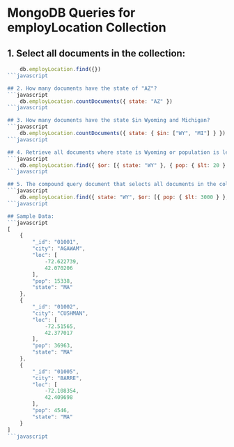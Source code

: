 # MongoDB Queries for employLocation Collection

## 1. Select all documents in the collection:
```javascript
    db.employLocation.find({})
```javascript

## 2. How many documents have the state of "AZ"?
```javascript
    db.employLocation.countDocuments({ state: "AZ" })
```javascript

## 3. How many documents have the state $in Wyoming and Michigan?
```javascript
    db.employLocation.countDocuments({ state: { $in: ["WY", "MI"] } })
```javascript

## 4. Retrieve all documents where state is Wyoming or population is less than 20 in order by city:
```javascript
    db.employLocation.find({ $or: [{ state: "WY" }, { pop: { $lt: 20 } }] }).sort({ city: 1 })
```javascript

## 5. The compound query document that selects all documents in the collection where the state is Wyoming and either population is less than ($lt) 3000 or city starts with the character U:
```javascript
    db.employLocation.find({ state: "WY", $or: [{ pop: { $lt: 3000 } }, { city: /^U/ }] })
```javascript

## Sample Data:
```javascript
[
    {
        "_id": "01001",
        "city": "AGAWAM",
        "loc": [
            -72.622739,
            42.070206
        ],
        "pop": 15338,
        "state": "MA"
    },
    {
        "_id": "01002",
        "city": "CUSHMAN",
        "loc": [
            -72.51565,
            42.377017
        ],
        "pop": 36963,
        "state": "MA"
    },
    {
        "_id": "01005",
        "city": "BARRE",
        "loc": [
            -72.108354,
            42.409698
        ],
        "pop": 4546,
        "state": "MA"
    }
]
```javascript



